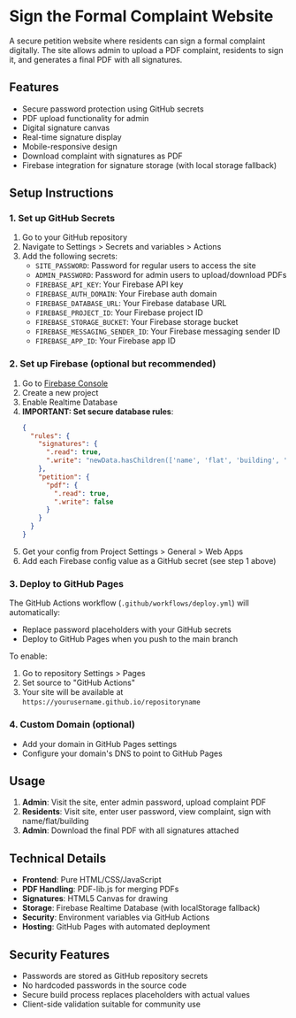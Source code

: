 # Sign the Formal Complaint Website

A secure petition website where residents can sign a formal complaint digitally. The site allows admin to upload a PDF complaint, residents to sign it, and generates a final PDF with all signatures.

## Features

- Secure password protection using GitHub secrets
- PDF upload functionality for admin
- Digital signature canvas
- Real-time signature display
- Mobile-responsive design
- Download complaint with signatures as PDF
- Firebase integration for signature storage (with local storage fallback)

## Setup Instructions

### 1. Set up GitHub Secrets

1. Go to your GitHub repository
2. Navigate to Settings > Secrets and variables > Actions
3. Add the following secrets:
   - `SITE_PASSWORD`: Password for regular users to access the site
   - `ADMIN_PASSWORD`: Password for admin users to upload/download PDFs
   - `FIREBASE_API_KEY`: Your Firebase API key
   - `FIREBASE_AUTH_DOMAIN`: Your Firebase auth domain
   - `FIREBASE_DATABASE_URL`: Your Firebase database URL
   - `FIREBASE_PROJECT_ID`: Your Firebase project ID
   - `FIREBASE_STORAGE_BUCKET`: Your Firebase storage bucket
   - `FIREBASE_MESSAGING_SENDER_ID`: Your Firebase messaging sender ID
   - `FIREBASE_APP_ID`: Your Firebase app ID

### 2. Set up Firebase (optional but recommended)

1. Go to [Firebase Console](https://console.firebase.google.com/)
2. Create a new project
3. Enable Realtime Database
4. **IMPORTANT: Set secure database rules**:
   ```json
   {
     "rules": {
       "signatures": {
         ".read": true,
         ".write": "newData.hasChildren(['name', 'flat', 'building', 'signature', 'timestamp']) && newData.val().name.length > 0"
       },
       "petition": {
         "pdf": {
           ".read": true,
           ".write": false
         }
       }
     }
   }
   ```
5. Get your config from Project Settings > General > Web Apps
6. Add each Firebase config value as a GitHub secret (see step 1 above)

### 3. Deploy to GitHub Pages

The GitHub Actions workflow (`.github/workflows/deploy.yml`) will automatically:
- Replace password placeholders with your GitHub secrets
- Deploy to GitHub Pages when you push to the main branch

To enable:
1. Go to repository Settings > Pages
2. Set source to "GitHub Actions"
3. Your site will be available at `https://yourusername.github.io/repositoryname`

### 4. Custom Domain (optional)

- Add your domain in GitHub Pages settings
- Configure your domain's DNS to point to GitHub Pages

## Usage

1. **Admin**: Visit the site, enter admin password, upload complaint PDF
2. **Residents**: Visit site, enter user password, view complaint, sign with name/flat/building
3. **Admin**: Download the final PDF with all signatures attached

## Technical Details

- **Frontend**: Pure HTML/CSS/JavaScript
- **PDF Handling**: PDF-lib.js for merging PDFs
- **Signatures**: HTML5 Canvas for drawing
- **Storage**: Firebase Realtime Database (with localStorage fallback)
- **Security**: Environment variables via GitHub Actions
- **Hosting**: GitHub Pages with automated deployment

## Security Features

- Passwords are stored as GitHub repository secrets
- No hardcoded passwords in the source code
- Secure build process replaces placeholders with actual values
- Client-side validation suitable for community use